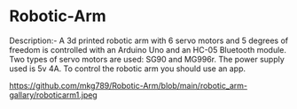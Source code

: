 # Robotic-Arm
Description:-
A 3d printed robotic arm with 6 servo motors and 5 degrees of freedom is controlled with an Arduino Uno and an HC-05 Bluetooth module. Two types of servo motors are used: SG90 and MG996r. The power supply used is 5v 4A. To control the robotic arm you should use an app. 

https://github.com/mkg789/Robotic-Arm/blob/main/robotic_arm-gallary/roboticarm1.jpeg
